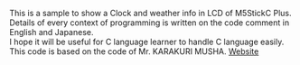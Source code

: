This is a sample to show a Clock and weather info in LCD of M5StickC Plus.  
Details of every context of programming is written on the code comment in English and Japanese.  
I hope it will be useful for C language learner to handle C language easily.  
This code is based on the code of Mr. KARAKURI MUSHA. [Website](https://karakuri-musha.com/inside-technology/arduino-m5stickc-plus-04-clock-on-display/)
